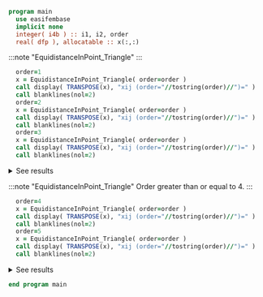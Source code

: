 ```fortran
program main
  use easifembase
  implicit none
  integer( i4b ) :: i1, i2, order
  real( dfp ), allocatable :: x(:,:)
```

:::note "EquidistanceInPoint_Triangle"
:::

```fortran
  order=1
  x = EquidistanceInPoint_Triangle( order=order )
  call display( TRANSPOSE(x), "xij (order="//tostring(order)//")=" )
  call blanklines(nol=2)
  order=2
  x = EquidistanceInPoint_Triangle( order=order )
  call display( TRANSPOSE(x), "xij (order="//tostring(order)//")=" )
  call blanklines(nol=2)
  order=3
  x = EquidistanceInPoint_Triangle( order=order )
  call display( TRANSPOSE(x), "xij (order="//tostring(order)//")=" )
  call blanklines(nol=2)
```

<details>
<summary>See results</summary>
<div>

xij (order=3)=

| x1      | x2      | x3      |
|---------|---------|---------|
| 0.33333 | 0.33333 | 0.00000 |

</div>
</details>

:::note "EquidistanceInPoint_Triangle"
Order greater than or equal to 4.
:::

```fortran
  order=4
  x = EquidistanceInPoint_Triangle( order=order )
  call display( TRANSPOSE(x), "xij (order="//tostring(order)//")=" )
  call blanklines(nol=2)
  order=5
  x = EquidistanceInPoint_Triangle( order=order )
  call display( TRANSPOSE(x), "xij (order="//tostring(order)//")=" )
  call blanklines(nol=2)
```

<details>
<summary>See results</summary>
<div>

xij (order=4)=

| x1      | x2      | x3      |
|---------|---------|---------|
| 0.25000 | 0.25000 | 0.00000 |
| 0.50000 | 0.25000 | 0.00000 |
| 0.25000 | 0.50000 | 0.00000 |

xij (order=5)=

| x1      | x2      | x3      |
|---------|---------|---------|
| 0.20000 | 0.20000 | 0.00000 |
| 0.60000 | 0.20000 | 0.00000 |
| 0.20000 | 0.60000 | 0.00000 |
| 0.40000 | 0.20000 | 0.00000 |
| 0.40000 | 0.40000 | 0.00000 |
| 0.20000 | 0.40000 | 0.00000 |

</div>
</details>

```fortran
end program main
```
